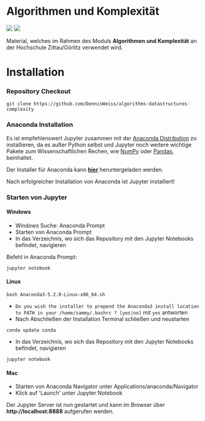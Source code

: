 # Algorithmen und Komplexität

![](https://www.hszg.de/fileadmin/template/HSZG/imgs/gfx/hochschule_zittau_goerlitz_logo.gif)
![](http://www.hszg.de/fileadmin/template/HSZG/imgs/logo/Logo-F-EI.gif)

Material, welches im Rahmen des Moduls **Algorithmen und Komplexität** an der Hochschule Zittau/Görlitz verwendet wird.

# Installation

### Repository Checkout

```
git clone https://github.com/DennisWeiss/algorithms-datastructures-complexity
```

### Anaconda Installation

Es ist empfehlenswert Jupyter zusammen mit der [Anaconda Distribution](https://www.anaconda.com/download/) zu 
installieren, da es außer Python selbst und Jupyter noch weitere wichtige Pakete zum Wissenschaftlichen Rechen, wie 
[NumPy](http://www.numpy.org/) oder [Pandas](https://pandas.pydata.org/), beinhaltet.

Der Installer für Anaconda kann **[hier](https://www.anaconda.com/download/)** heruntergeladen werden.

Nach erfolgreicher Installation von Anaconda ist Jupyter installiert!

### Starten von Jupyter

#### Windows

- Windows Suche: Anaconda Prompt
- Starten von Anaconda Prompt
- In das Verzeichnis, wo sich das Repository mit den Jupyter Notebooks befindet, navigieren 

Befehl in Anaconda Prompt:
```
jupyter notebook
```

#### Linux

```
bash Anaconda3-5.2.0-Linux-x86_64.sh
```
- `Do you wish the installer to prepend the Anaconda3 install location
  to PATH in your /home/sammy/.bashrc ? [yes|no]` mit `yes` antworten
- Nach Abschließen der Installation Terminal schließen und neustarten

```
conda update conda
```

- In das Verzeichnis, wo sich das Repository mit den Jupyter Notebooks befindet, navigieren 

```
jupyter notebook
```

#### Mac

- Starten von Anaconda Navigator unter Applications/anaconda/Navigator
- Klick auf 'Launch' unter Jupyter Notebook


Der Jupyter Server ist nun gestartet und kann im Browser über **http://localhost:8888** aufgerufen werden.

